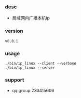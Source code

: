 
### desc
* 局域网内广播本机ip

### version
```
v0.0.1
```

### usage
```
./bin/ip_linux --client --verbose
./bin/ip_linux --server
```

### support
* qq group 233415606
